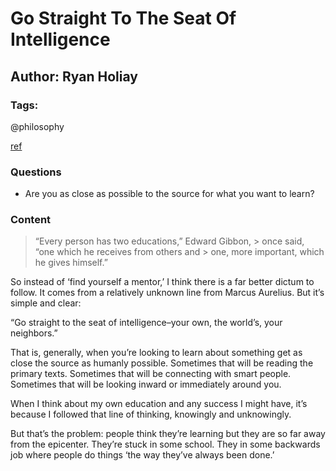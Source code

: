 # Go Straight To The Seat Of Intelligence

## Author: Ryan Holiay

### Tags: 

@philosophy

[ref](https://thoughtcatalog.com/ryan-holiday/2015/07/go-straight-to-the-seat-of-intelligence-your-own-the-worlds-your-neighbors/)

### Questions

- Are you as close as possible to the source for what you want to learn?

### Content

> “Every person has two educations,” Edward Gibbon, > once said, “one which he receives from others and > one, more important, which he gives himself.”

So instead of ‘find yourself a mentor,’ I think there is a far better dictum to follow. It comes from a relatively unknown line from Marcus Aurelius. But it’s simple and clear:

“Go straight to the seat of intelligence–your own, the world’s, your neighbors.”

That is, generally, when you’re looking to learn about something get as close the source as humanly possible. Sometimes that will be reading the primary texts. Sometimes that will be connecting with smart people. Sometimes that will be looking inward or immediately around you.

When I think about my own education and any success I might have, it’s because I followed that line of thinking, knowingly and unknowingly.

But that’s the problem: people think they’re learning but they are so far away from the epicenter. They’re stuck in some school. They in some backwards job where people do things ‘the way they’ve always been done.’